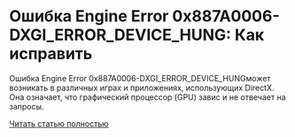 # Ошибка Engine Error 0x887A0006-DXGI_ERROR_DEVICE_HUNG: Как исправить



Ошибка Engine Error 0x887A0006-DXGI_ERROR_DEVICE_HUNGможет возникать в различных играх и приложениях, использующих DirectX. Она означает, что графический процессор (GPU) завис и не отвечает на запросы.

[Читать статью полностью](https://xyberbara.com/gaming/engine-error-0x887a0006/)
